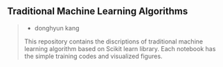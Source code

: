 ## Traditional Machine Learning Algorithms

> - donghyun kang
>
> This repository contains the discriptions of traditional machine learning algorithm based on Scikit learn library.
> Each notebook has the simple training codes and visualized figures.
